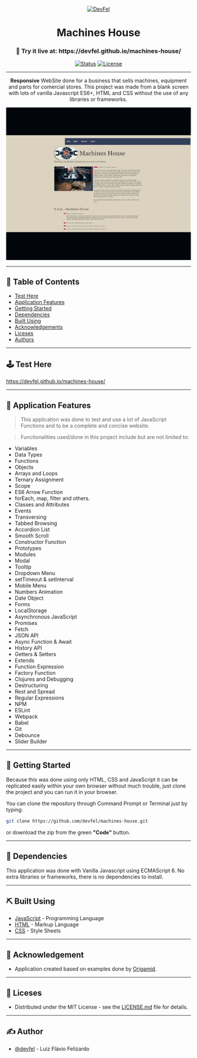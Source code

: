 <p align="center">
  <a href="https://devfel.com/" rel="noopener">
 <img  src="https://devfel.com/imgs/devfel-logo-01.JPG" alt="DevFel"></a>
</p>

<h1 align="center">Machines House</h1>
<h3 align="center"> 🔗 Try it live at: https://devfel.github.io/machines-house/ </h3>

<div align="center">

[![Status](https://img.shields.io/badge/status-active-success.svg)]()
[![License](https://img.shields.io/badge/license-MIT-blue.svg)](/LICENSE)

</div>

---

<p align="center"> 
<b>Responsive</b> WebSite done for a business that sells machines, equipment and parts for comercial stores. This project was made from a blank screen with lots of vanilla Javascript ES6+, HTML and CSS without the use of any libraries or frameworks.
</p>
  <p align="center">
 <img  width="600px" src="./img/machines-house.gif" alt="Machines House"></a>
</p>

---

## 📝 Table of Contents

- [Test Here](#live)
- [Application Features](#features)
- [Getting Started](#getting_started)
- [Dependencies](#dependencies)
- [Built Using](#built_using)
- [Acknowledgements](#acknowledgements)
- [Liceses](#licenses)
- [Authors](#authors)

---

## 🕹 Test Here <a name = "live"></a>

https://devfel.github.io/machines-house/

---

## 🧐 Application Features <a name = "features"></a>

> This application was done to test and use a lot of JavaScript Functions and to be a complete and concise website. 

> Functionalities used/done in this project include but are not limited to:
- Variables
- Data Types
- Functions
- Objects
- Arrays and Loops
- Ternary Assignment
- Scope
- ES6 Arrow Function
- forEach, map, filter and others.
- Classes and Attributes
- Events
- Transversing
- Tabbed Browsing
- Accordion List
- Smooth Scroll
- Constructor Function
- Prototypes
- Modules
- Modal
- Tooltip
- Dropdown Menu
- setTimeout & setInterval
- Mobile Menu
- Numbers Animation
- Date Object
- Forms
- LocalStorage
- Asynchronous JavaScript
- Promises
- Fetch
- JSON API
- Async Function & Await
- History API
- Getters & Setters
- Extends
- Function Expression
- Factory Function
- Clojures and Debugging
- Destructuring
- Rest and Spread
- Regular Expressions
- NPM
- ESLint
- Webpack
- Babel
- Git
- Debounce
- Slider Builder

---

## 🏁 Getting Started <a name = "getting_started"></a>

Because this was done using only HTML, CSS and JavaScript it can be replicated easily within your own browser without much trouble, just clone the project and you can run it in your browser.

You can clone the repository through Command Prompt or Terminal just by typing:

```sh
git clone https://github.com/devfel/machines-house.git
```

or download the zip from the green **"Code"** button.

---

## 🔁 Dependencies <a name = "dependencies"></a>

This application was done with Vanilla Javascript using ECMAScript 6. 
No extra libraries or frameworks, there is no dependencies to install.

---

## ⛏️ Built Using <a name = "built_using"></a>

- [JavaScript](https://www.javascript.com/) - Programming Language
- [HTML](https://pt.wikipedia.org/wiki/HTML) - Markup Language
- [CSS](https://en.wikipedia.org/wiki/CSS) - Style Sheets

---

## 🎉 Acknowledgement  <a name = "acknowledgements"></a>

- Application created based on examples done by [Origamid](https://www.origamid.com/).

---

## 📝 Liceses <a name = "licenses"></a>

- Distributed under the MIT License - see the [LICENSE.md](https://github.com/devfel/machines-house/blob/master/LICENSE.md) file for details.

---

## ✍️ Author <a name = "authors"></a>

- [@devfel](https://devfel.com/) - Luiz Flávio Felizardo

